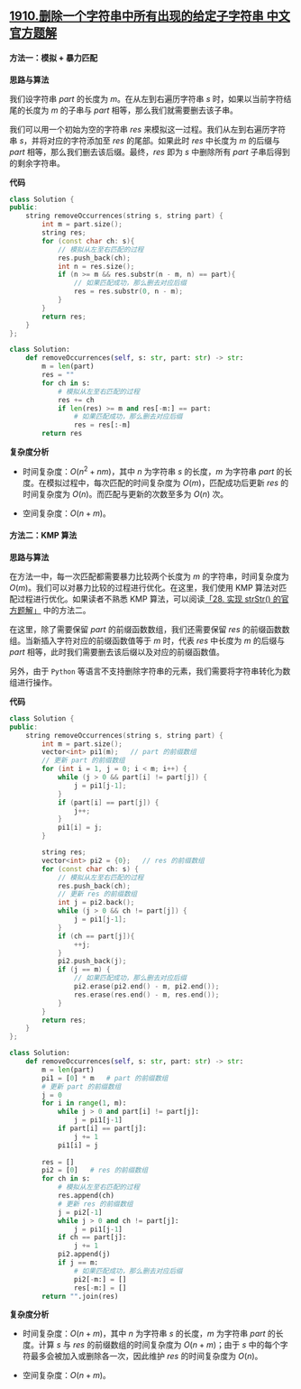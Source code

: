 ## [1910.删除一个字符串中所有出现的给定子字符串 中文官方题解](https://leetcode.cn/problems/remove-all-occurrences-of-a-substring/solutions/100000/shan-chu-yi-ge-zi-fu-chuan-zhong-suo-you-4j08)
#### 方法一：模拟 + 暴力匹配

**思路与算法**

我们设字符串 $\textit{part}$ 的长度为 $m$。在从左到右遍历字符串 $s$ 时，如果以当前字符结尾的长度为 $m$ 的子串与 $\textit{part}$ 相等，那么我们就需要删去该子串。

我们可以用一个初始为空的字符串 $\textit{res}$ 来模拟这一过程。我们从左到右遍历字符串 $s$，并将对应的字符添加至 $\textit{res}$ 的尾部。如果此时 $\textit{res}$ 中长度为 $m$ 的后缀与 $\textit{part}$ 相等，那么我们删去该后缀。最终，$\textit{res}$ 即为 $s$ 中删除所有 $\textit{part}$ 子串后得到的剩余字符串。

**代码**

```C++ [sol1-C++]
class Solution {
public:
    string removeOccurrences(string s, string part) {
        int m = part.size();
        string res;
        for (const char ch: s){
            // 模拟从左至右匹配的过程
            res.push_back(ch);
            int n = res.size();
            if (n >= m && res.substr(n - m, n) == part){
                // 如果匹配成功，那么删去对应后缀
                res = res.substr(0, n - m);
            }
        }
        return res;
    }
};
```

```Python [sol1-Python3]
class Solution:
    def removeOccurrences(self, s: str, part: str) -> str:
        m = len(part)
        res = ""
        for ch in s:
            # 模拟从左至右匹配的过程
            res += ch
            if len(res) >= m and res[-m:] == part:
                # 如果匹配成功，那么删去对应后缀
                res = res[:-m]
        return res
```

**复杂度分析**

- 时间复杂度：$O(n^2 + nm)$，其中 $n$ 为字符串 $s$ 的长度，$m$ 为字符串 $\textit{part}$ 的长度。在模拟过程中，每次匹配的时间复杂度为 $O(m)$，匹配成功后更新 $\textit{res}$ 的时间复杂度为 $O(n)$。而匹配与更新的次数至多为 $O(n)$ 次。

- 空间复杂度：$O(n + m)$。


#### 方法二：$\text{KMP}$ 算法

**思路与算法**

在方法一中，每一次匹配都需要暴力比较两个长度为 $m$ 的字符串，时间复杂度为 $O(m)$。我们可以对暴力比较的过程进行优化。在这里，我们使用 $\text{KMP}$ 算法对匹配过程进行优化。如果读者不熟悉 $\text{KMP}$ 算法，可以阅读[「28. 实现 strStr() 的官方题解」](https://leetcode-cn.com/problems/implement-strstr/solution/shi-xian-strstr-by-leetcode-solution-ds6y/) 中的方法二。

在这里，除了需要保留 $\textit{part}$ 的前缀函数数组，我们还需要保留 $\textit{res}$ 的前缀函数数组。当新插入字符对应的前缀函数值等于 $m$ 时，代表 $\textit{res}$ 中长度为 $m$ 的后缀与 $\textit{part}$ 相等，此时我们需要删去该后缀以及对应的前缀函数值。

另外，由于 $\texttt{Python}$ 等语言不支持删除字符串的元素，我们需要将字符串转化为数组进行操作。

**代码**

```C++ [sol1-C++]
class Solution {
public:
    string removeOccurrences(string s, string part) {
        int m = part.size();
        vector<int> pi1(m);   // part 的前缀数组
        // 更新 part 的前缀数组
        for (int i = 1, j = 0; i < m; i++) {
            while (j > 0 && part[i] != part[j]) {
                j = pi1[j-1];
            }
            if (part[i] == part[j]) {
                j++;
            }
            pi1[i] = j;
        }

        string res;
        vector<int> pi2 = {0};   // res 的前缀数组
        for (const char ch: s) {
            // 模拟从左至右匹配的过程
            res.push_back(ch);
            // 更新 res 的前缀数组
            int j = pi2.back();
            while (j > 0 && ch != part[j]) {
                j = pi1[j-1];
            }
            if (ch == part[j]){
                ++j;
            }
            pi2.push_back(j);
            if (j == m) {
                // 如果匹配成功，那么删去对应后缀
                pi2.erase(pi2.end() - m, pi2.end());
                res.erase(res.end() - m, res.end());
            }
        }
        return res;
    }
};
```

```Python [sol1-Python3]
class Solution:
    def removeOccurrences(self, s: str, part: str) -> str:
        m = len(part)
        pi1 = [0] * m   # part 的前缀数组
        # 更新 part 的前缀数组
        j = 0
        for i in range(1, m):
            while j > 0 and part[i] != part[j]:
                j = pi1[j-1]
            if part[i] == part[j]:
                j += 1
            pi1[i] = j
        
        res = []
        pi2 = [0]   # res 的前缀数组
        for ch in s:
            # 模拟从左至右匹配的过程
            res.append(ch)
            # 更新 res 的前缀数组
            j = pi2[-1]
            while j > 0 and ch != part[j]:
                j = pi1[j-1]
            if ch == part[j]:
                j += 1
            pi2.append(j)
            if j == m:
                # 如果匹配成功，那么删去对应后缀
                pi2[-m:] = []
                res[-m:] = []
        return "".join(res)
```

**复杂度分析**

- 时间复杂度：$O(n + m)$，其中 $n$ 为字符串 $s$ 的长度，$m$ 为字符串 $\textit{part}$ 的长度。计算 $s$ 与 $\textit{res}$ 的前缀数组的时间复杂度为 $O(n + m)$；由于 $s$ 中的每个字符最多会被加入或删除各一次，因此维护 $\textit{res}$ 的时间复杂度为 $O(n)$。

- 空间复杂度：$O(n + m)$。